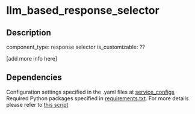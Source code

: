 # llm_based_response_selector

## Description
component_type: response selector
is_customizable: ??

[add more info here]

## Dependencies

Configuration settings specified in the .yaml files at [service_configs](service_configs)
Required Python packages specified in [requirements.txt](requirements.txt).
For more details please refer to [this script](server.py)